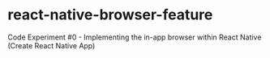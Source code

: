 # react-native-browser-feature
Code Experiment #0 - Implementing the in-app browser within React Native (Create React Native App)
